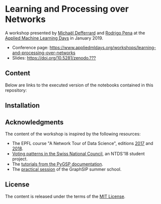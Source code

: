 # Learning and Processing over Networks

A workshop presented by [Michaël Defferrard](http://deff.ch) and [Rodrigo Pena](https://rodrigo-pena.github.io) at the [Applied Machine Learning Days](https://www.appliedmldays.org) in January 2019.

* Conference page: <https://www.appliedmldays.org/workshops/learning-and-processing-over-networks>
* Slides: <https://doi.org/10.5281/zenodo.???>

## Content

Below are links to the executed version of the notebooks contained in this repository:

## Installation

## Acknowledgments

The content of the workshop is inspired by the following resources:

* The EPFL course "A Network Tour of Data Science", editions [2017][ntds2017] and [2018][ntds2018].
* [Voting patterns in the Swiss National Council][swiss_council], an NTDS'18 student project.
* The [tutorials from the PyGSP documentation][pygsp_tutorials].
* The [practical session][graphsip] of the GraphSIP summer school.

[ntds2017]: https://github.com/mdeff/ntds_2017
[ntds2018]: https://github.com/mdeff/ntds_2018
[swiss_council]: https://github.com/nikolaiorgland/conseil_national
[pygsp_tutorials]: https://pygsp.readthedocs.io/en/stable/tutorials
[graphsip]: https://github.com/mdeff/pygsp_tutorial_graphsip

## License

The content is released under the terms of the [MIT License](LICENSE.txt).
